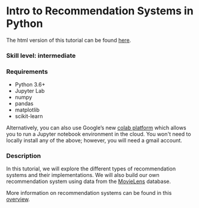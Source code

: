 # Intro to Recommendation Systems in Python

The html version of this tutorial can be found [here](https://topspinj.github.io/recommender-tutorial/).

### Skill level: intermediate

### Requirements

- Python 3.6+
- Jupyter Lab
- numpy
- pandas
- matplotlib
- scikit-learn

Alternatively, you can also use Google’s new [colab platform](https://colab.research.google.com) which allows you to run a Jupyter notebook environment in the cloud. You won't need to locally install any of the above; however, you will need a gmail account. 

### Description

In this tutorial, we will explore the different types of recommendation systems and their implementations. We will also build our own recommendation system using data from the [MovieLens](https://movielens.org/) database.

More information on recommendation systems can be found in this [overview](recommender-basics.md).